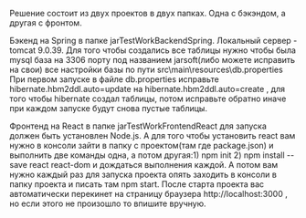 Решение состоит из двух проектов в двух папках. Одна с бэкэндом, а другая с фронтом.

Бэкенд на Spring в папке jarTestWorkBackendSpring. Локальный сервер - tomcat 9.0.39. Для того чтобы создались все таблицы нужно чтобы была mysql база на 3306 порту под названием jarsoft(либо можете исправить на свои) все настройки базы по пути src\main\resources\db.properties При первом запуске в файле 
db.properties исправьте hibernate.hbm2ddl.auto=update на hibernate.hbm2ddl.auto=create , для того чтобы hibernate создал таблицы, потом исправьте обратно иначе при каждом запуске будут снова пустые таблицы. 

Фронтенд на React в папке jarTestWorkFrontendReact для запуска должен быть установлен Node.js. А для того чтобы установить react вам нужно в консоли 
зайти в папку с проектом(там где package.json) и выполнить две команды одна, а потом другая:1) npm init 2) npm install --save react react-dom  и дождаться выполнения каждой. А потом вам нужно каждый раз для запуска проекта опять заходить в консоли в папку проекта и писать там npm start. После старта проекта вас автоматически перекинет на страницу браузера http://localhost:3000 , но если этого не произошло то впишите вручную.